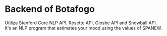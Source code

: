 Backend of Botafogo
================

Utiliza Stanford Core NLP API, Rosette API, Glosbe API and Snowball API. It's an NLP program that estimates your mood using the values of SPANEW.